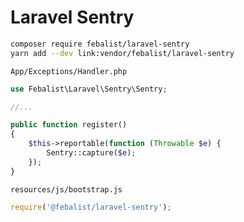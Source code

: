 # Laravel Sentry

```bash
composer require febalist/laravel-sentry
yarn add --dev link:vendor/febalist/laravel-sentry
```

`App/Exceptions/Handler.php`

```php
use Febalist\Laravel\Sentry\Sentry;

//...

public function register()
{
    $this->reportable(function (Throwable $e) {
        Sentry::capture($e);
    });
}
```

`resources/js/bootstrap.js`

```javascript
require('@febalist/laravel-sentry');
```
